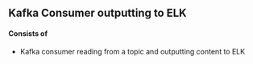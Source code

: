 ## Kafka Consumer outputting to ELK

#### Consists of

- Kafka consumer reading from a topic and outputting content to ELK
 